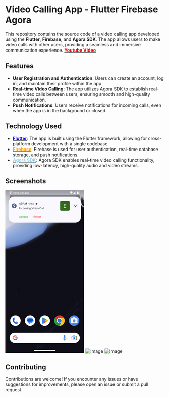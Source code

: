 # Video Calling App - Flutter Firebase Agora

This repository contains the source code of a video calling app developed using the **Flutter**, **Firebase**, and **Agora SDK**. The app allows users to make video calls with other users, providing a seamless and immersive communication experience. [<span style="color: red">**Youtube Video**</span>](https://youtu.be/wFZgwXUmKk8)

## Features

- **User Registration and Authentication**: Users can create an account, log in, and maintain their profile within the app.
- **Real-time Video Calling**: The app utilizes Agora SDK to establish real-time video calls between users, ensuring smooth and high-quality communication.
- **Push Notifications**: Users receive notifications for incoming calls, even when the app is in the background or closed.

## Technology Used

- [<span style="color: blue">**Flutter**</span>](https://flutter.dev/?gclid=Cj0KCQjwho-lBhC_ARIsAMpgMofnUxu0HHe9oEa4KZtmVOVmGzgoxIfG47wTqYwuZy0pvpPE3oCtjM8aAgTiEALw_wcB&gclsrc=aw.ds): The app is built using the Flutter framework, allowing for cross-platform development with a single codebase.
- [<span style="color: orange">**Firebase**</span>](https://firebase.google.com/?gad=1&gclid=Cj0KCQjwho-lBhC_ARIsAMpgMoc2vtlv-g8D-bgTSVPog2iDaeIMeOOMoVH2s_b3qGholLGgBYDiy9QaAu7NEALw_wcB&gclsrc=aw.ds): Firebase is used for user authentication, real-time database storage, and push notifications.
- [<span style="color: skyblue">**Agora SDK**</span>](https://www.agora.io/en/): Agora SDK enables real-time video calling functionality, providing low-latency, high-quality audio and video streams.

## Screenshots

<img src="screenshots/Screenshot_1688575242.png" alt="Image" width="250">
<img src="/home/eiji-otieno/PROJECTS/video_call_app/screenshots/Screenshot_1688575252.png" alt="Image" width="250">
<img src="/home/eiji-otieno/PROJECTS/video_call_app/screenshots/Screenshot_1688575409.png" alt="Image" width="250">

## Contributing

Contributions are welcome! If you encounter any issues or have suggestions for improvements, please open an issue or submit a pull request.
